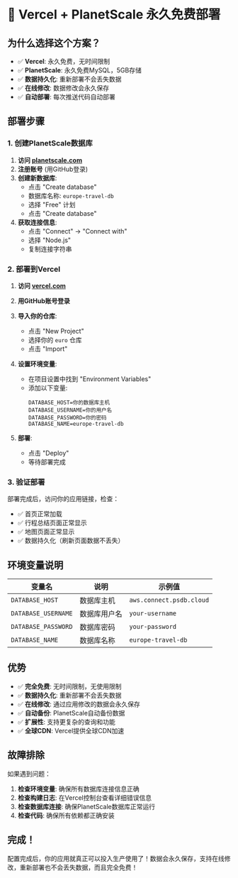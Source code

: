 # 🚀 Vercel + PlanetScale 永久免费部署

## 为什么选择这个方案？

- ✅ **Vercel**: 永久免费，无时间限制
- ✅ **PlanetScale**: 永久免费MySQL，5GB存储
- ✅ **数据持久化**: 重新部署不会丢失数据
- ✅ **在线修改**: 数据修改会永久保存
- ✅ **自动部署**: 每次推送代码自动部署

## 部署步骤

### 1. 创建PlanetScale数据库

1. **访问 [planetscale.com](https://planetscale.com)**
2. **注册账号** (用GitHub登录)
3. **创建新数据库**:
   - 点击 "Create database"
   - 数据库名称: `europe-travel-db`
   - 选择 "Free" 计划
   - 点击 "Create database"
4. **获取连接信息**:
   - 点击 "Connect" → "Connect with"
   - 选择 "Node.js"
   - 复制连接字符串

### 2. 部署到Vercel

1. **访问 [vercel.com](https://vercel.com)**
2. **用GitHub账号登录**
3. **导入你的仓库**:
   - 点击 "New Project"
   - 选择你的 `euro` 仓库
   - 点击 "Import"

4. **设置环境变量**:
   - 在项目设置中找到 "Environment Variables"
   - 添加以下变量:
     ```
     DATABASE_HOST=你的数据库主机
     DATABASE_USERNAME=你的用户名
     DATABASE_PASSWORD=你的密码
     DATABASE_NAME=europe-travel-db
     ```

5. **部署**:
   - 点击 "Deploy"
   - 等待部署完成

### 3. 验证部署

部署完成后，访问你的应用链接，检查：
- ✅ 首页正常加载
- ✅ 行程总结页面正常显示
- ✅ 地图页面正常显示
- ✅ 数据持久化（刷新页面数据不丢失）

## 环境变量说明

| 变量名 | 说明 | 示例值 |
|--------|------|--------|
| `DATABASE_HOST` | 数据库主机 | `aws.connect.psdb.cloud` |
| `DATABASE_USERNAME` | 数据库用户名 | `your-username` |
| `DATABASE_PASSWORD` | 数据库密码 | `your-password` |
| `DATABASE_NAME` | 数据库名称 | `europe-travel-db` |

## 优势

- ✅ **完全免费**: 无时间限制，无使用限制
- ✅ **数据持久化**: 重新部署不会丢失数据
- ✅ **在线修改**: 通过应用修改的数据会永久保存
- ✅ **自动备份**: PlanetScale自动备份数据
- ✅ **扩展性**: 支持更复杂的查询和功能
- ✅ **全球CDN**: Vercel提供全球CDN加速

## 故障排除

如果遇到问题：

1. **检查环境变量**: 确保所有数据库连接信息正确
2. **检查构建日志**: 在Vercel控制台查看详细错误信息
3. **检查数据库连接**: 确保PlanetScale数据库正常运行
4. **检查代码**: 确保所有依赖都正确安装

## 完成！

配置完成后，你的应用就真正可以投入生产使用了！数据会永久保存，支持在线修改，重新部署也不会丢失数据，而且完全免费！
